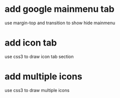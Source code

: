# add google mainmenu tab
use margin-top and transition to show hide mainmenu

# add icon tab
use css3 to draw icon tab section

# add multiple icons
use css3 to draw multiple icons